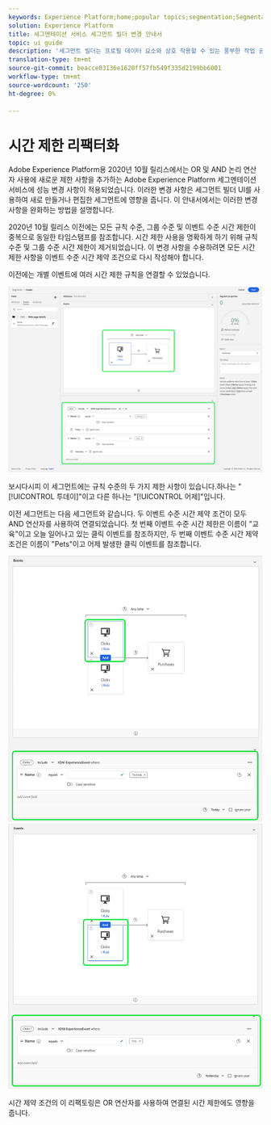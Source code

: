```yaml
---
keywords: Experience Platform;home;popular topics;segmentation;Segmentation;segment builder;Segment builder
solution: Experience Platform
title: 세그멘테이션 서비스 세그먼트 빌더 변경 안내서
topic: ui guide
description: '세그먼트 빌더는 프로필 데이터 요소와 상호 작용할 수 있는 풍부한 작업 공간을 제공합니다. 작업 영역에서는 데이터 속성을 나타내는 데 사용되는 드래그 앤 드롭 타일과 같이 규칙을 작성하고 편집하기 위한 직관적인 컨트롤을 제공합니다. '
translation-type: tm+mt
source-git-commit: beacce03136e1620ff57fb549f335d2199bb6001
workflow-type: tm+mt
source-wordcount: '250'
ht-degree: 0%

---
```



# 시간 제한 리팩터화

Adobe Experience Platform용 2020년 10월 릴리스에서는 OR 및 AND 논리 연산자 사용에 새로운 제한 사항을 추가하는 Adobe Experience Platform 세그멘테이션 서비스에 성능 변경 사항이 적용되었습니다. 이러한 변경 사항은 세그먼트 빌더 UI를 사용하여 새로 만들거나 편집한 세그먼트에 영향을 줍니다. 이 안내서에서는 이러한 변경 사항을 완화하는 방법을 설명합니다.

2020년 10월 릴리스 이전에는 모든 규칙 수준, 그룹 수준 및 이벤트 수준 시간 제한이 중복으로 동일한 타임스탬프를 참조합니다. 시간 제한 사용을 명확하게 하기 위해 규칙 수준 및 그룹 수준 시간 제한이 제거되었습니다. 이 변경 사항을 수용하려면 모든 시간 제한 사항을 이벤트 수준 시간 제약 조건으로 다시 작성해야 합니다.

이전에는 개별 이벤트에 여러 시간 제한 규칙을 연결할 수 있었습니다.

![](../images/ui/segment-refactoring/former-time-constraint.png)

보시다시피 이 세그먼트에는 규칙 수준의 두 가지 제한 사항이 있습니다.하나는 &quot;[!UICONTROL 투데이]&quot;이고 다른 하나는 &quot;[!UICONTROL 어제]&quot;입니다.

이전 세그먼트는 다음 세그먼트와 같습니다. 두 이벤트 수준 시간 제약 조건이 모두 AND 연산자를 사용하여 연결되었습니다. 첫 번째 이벤트 수준 시간 제한은 이름이 &quot;교육&quot;이고 오늘 일어나고 있는 클릭 이벤트를 참조하지만, 두 번째 이벤트 수준 시간 제약 조건은 이름이 &quot;Pets&quot;이고 어제 발생한 클릭 이벤트를 참조합니다.

![](../images/ui/segment-refactoring/time-constraint-1.png) ![](../images/ui/segment-refactoring/time-constraint-2.png)

시간 제약 조건의 이 리팩토링은 OR 연산자를 사용하여 연결된 시간 제한에도 영향을 줍니다.